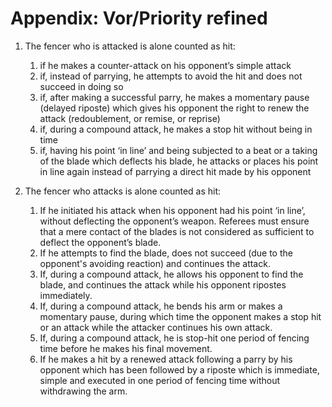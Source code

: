 # Appendix: Vor/Priority refined

1. The fencer who is attacked is alone counted as hit:
   1. if he makes a counter-attack on his opponent’s simple attack
   2. if, instead of parrying, he attempts to avoid the hit and does not succeed in doing so
   3. if, after making a successful parry, he makes a momentary pause (delayed riposte) which gives
      his opponent the right to renew the attack (redoublement, or remise, or reprise)
   4. if, during a compound attack, he makes a stop hit without being in time
   5. if, having his point ‘in line’ and being subjected to a beat or a taking of the blade which
      deflects his blade, he attacks or places his point in line again instead of parrying a direct
      hit made by his opponent

2. The fencer who attacks is alone counted as hit:
   1. If he initiated his attack when his opponent had his point ‘in line’, without deflecting the
      opponent’s weapon. Referees must ensure that a mere contact of the blades is not considered as
      sufficient to deflect the opponent’s blade.
   2. If he attempts to find the blade, does not succeed (due to the opponent's avoiding reaction)
      and continues the attack.
   3. If, during a compound attack, he allows his opponent to find the blade, and continues the
      attack while his opponent ripostes immediately.
   4. If, during a compound attack, he bends his arm or makes a momentary pause, during which time
      the opponent makes a stop hit or an attack while the attacker continues his own attack.
   5. If, during a compound attack, he is stop-hit one period of fencing time before he makes his
      final movement.
   6. If he makes a hit by a renewed attack following a parry by his opponent which has been
      followed by a riposte which is immediate, simple and executed in one period of fencing time
      without withdrawing the arm.
